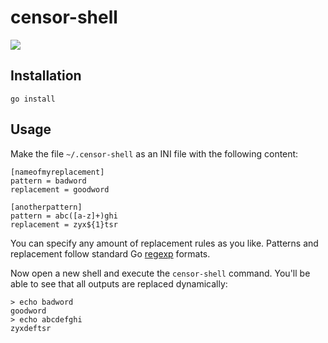 # censor-shell

![](https://raw.githubusercontent.com/iann0036/iann0036/censor-shell.gif)

## Installation

```
go install
```

## Usage

Make the file `~/.censor-shell` as an INI file with the following content:

```
[nameofmyreplacement]
pattern = badword
replacement = goodword

[anotherpattern]
pattern = abc([a-z]+)ghi
replacement = zyx${1}tsr
```

You can specify any amount of replacement rules as you like. Patterns and replacement follow standard Go [regexp](https://golang.org/pkg/regexp/) formats.

Now open a new shell and execute the `censor-shell` command. You'll be able to see that all outputs are replaced dynamically:

```
> echo badword
goodword
> echo abcdefghi
zyxdeftsr
```
